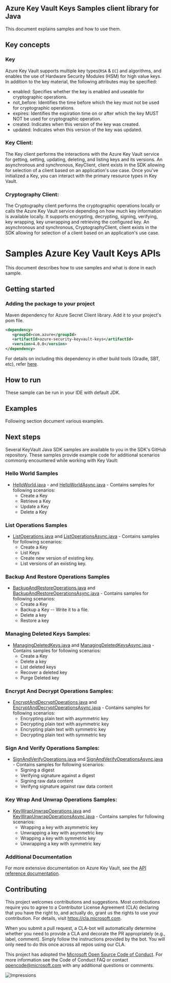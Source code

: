 
## Azure Key Vault Keys Samples client library for Java
This document explains samples and how to use them.

## Key concepts
### Key
  Azure Key Vault supports multiple key types(`RSA` & `EC`) and algorithms, and enables the use of Hardware Security Modules (HSM) for high value keys. In addition to the key material, the following attributes may be specified:
* enabled: Specifies whether the key is enabled and useable for cryptographic operations.
* not_before: Identifies the time before which the key must not be used for cryptographic operations.
* expires: Identifies the expiration time on or after which the key MUST NOT be used for cryptographic operation.
* created: Indicates when this version of the key was created.
* updated: Indicates when this version of the key was updated.

### Key Client:
The Key client performs the interactions with the Azure Key Vault service for getting, setting, updating, deleting, and listing keys and its versions. An asynchronous and synchronous, KeyClient, client exists in the SDK allowing for selection of a client based on an application's use case. Once you've initialized a Key, you can interact with the primary resource types in Key Vault.

### Cryptography Client:
The Cryptography client performs the cryptographic operations locally or calls the Azure Key Vault service depending on how much key information is available locally. It supports encrypting, decrypting, signing, verifying, key wrapping, key unwrapping and retrieving the configured key. An asynchronous and synchronous, CryptographyClient, client exists in the SDK allowing for selection of a client based on an application's use case.


# Samples Azure Key Vault Keys APIs
This document describes how to use samples and what is done in each sample.

## Getting started

### Adding the package to your project

Maven dependency for Azure Secret Client library. Add it to your project's pom file.

[//]: # ({x-version-update-start;com.azure:azure-security-keyvault-keys;current})
```xml
<dependency>
   <groupId>com.azure</groupId>
   <artifactId>azure-security-keyvault-keys</artifactId>
   <version>4.0.0</version>
</dependency>
```
[//]: # ({x-version-update-end})

For details on including this dependency in other build tools (Gradle, SBT, etc), refer [here](https://search.maven.org/artifact/com.azure/azure-core).

## How to run
These sample can be run in your IDE with default JDK.

## Examples
   Following section document various examples.
   
## Next steps
Several KeyVault Java SDK samples are available to you in the SDK's GitHub repository. These samples provide example code for additional scenarios commonly encountered while working with Key Vault:

### Hello World Samples
* [HelloWorld.java][sample_helloWorld] - and [HelloWorldAsync.java][sample_helloWorldAsync] - Contains samples for following scenarios:
    * Create a Key
    * Retrieve a Key
    * Update a Key
    * Delete a Key

### List Operations Samples
* [ListOperations.java][sample_list] and [ListOperationsAsync.java][sample_listAsync] - Contains samples for following scenarios:
    * Create a Key
    * List Keys
    * Create new version of existing key.
    * List versions of an existing key.

### Backup And Restore Operations Samples
* [BackupAndRestoreOperations.java][sample_BackupRestore] and [BackupAndRestoreOperationsAsync.java][sample_BackupRestoreAsync] - Contains samples for following scenarios:
    * Create a Key
    * Backup a Key -- Write it to a file.
    * Delete a key
    * Restore a key

### Managing Deleted Keys Samples:
* [ManagingDeletedKeys.java][sample_ManageDeleted] and [ManagingDeletedKeysAsync.java][sample_ManageDeletedAsync] - Contains samples for following scenarios:
    * Create a Key
    * Delete a key
    * List deleted keys
    * Recover a deleted key
    * Purge Deleted key
    
### Encrypt And Decrypt Operations Samples:
* [EncryptAndDecryptOperations.java][sample_encryptDecrypt] and [EncryptAndDecryptOperationsAsync.java][sample_encryptDecryptAsync] - Contains samples for following scenarios:
    * Encrypting plain text with asymmetric key
    * Decrypting plain text with asymmetric key
    * Encrypting plain text with symmetric key
    * Decrypting plain text with symmetric key
    
### Sign And Verify Operations Samples:
* [SignAndVerifyOperations.java][sample_signVerify] and [SignAndVerifyOperationsAsync.java][sample_signVerifyAsync] - Contains samples for following scenarios:
    * Signing a digest
    * Verifying signature against a digest
    * Signing raw data content
    * Verifyng signature against raw data content
    
### Key Wrap And Unwrap Operations Samples:
* [KeyWrapUnwrapOperations.java][sample_wrapUnwrap] and [KeyWrapUnwrapOperationsAsync.java][sample_wrapUnwrapAsync] - Contains samples for following scenarios:
    * Wrapping a key with asymmetric key
    * Unwrapping a key with asymmetric key
    * Wrapping a key with symmetric key
    * Unwrapping a key with symmetric key

###  Additional Documentation
For more extensive documentation on Azure Key Vault, see the [API reference documentation][azkeyvault_rest].

## Contributing
This project welcomes contributions and suggestions. Most contributions require you to agree to a Contributor License Agreement (CLA) declaring that you have the right to, and actually do, grant us the rights to use your contribution. For details, visit https://cla.microsoft.com.

When you submit a pull request, a CLA-bot will automatically determine whether you need to provide a CLA and decorate the PR appropriately (e.g., label, comment). Simply follow the instructions provided by the bot. You will only need to do this once across all repos using our CLA.

This project has adopted the [Microsoft Open Source Code of Conduct](https://opensource.microsoft.com/codeofconduct/). For more information see the Code of Conduct FAQ or contact opencode@microsoft.com with any additional questions or comments.

<!-- LINKS -->
[source_code]:  src
[azkeyvault_rest]: https://docs.microsoft.com/rest/api/keyvault/
[sample_helloWorld]: java/com/azure/security/keyvault/keys/HelloWorld.java
[sample_helloWorldAsync]: java/com/azure/security/keyvault/keys/HelloWorldAsync.java
[sample_list]: java/com/azure/security/keyvault/keys/ListOperations.java
[sample_listAsync]: java/com/azure/security/keyvault/keys/ListOperationsAsync.java
[sample_BackupRestore]: java/com/azure/security/keyvault/keys/BackupAndRestoreOperations.java
[sample_BackupRestoreAsync]: java/com/azure/security/keyvault/keys/BackupAndRestoreOperationsAsync.java
[sample_ManageDeleted]: java/com/azure/security/keyvault/keys/ManagingDeletedKeys.java
[sample_ManageDeletedAsync]: java/com/azure/security/keyvault/keys/ManagingDeletedKeysAsync.java
[sample_encryptDecrypt]: java/com/azure/security/keyvault/keys/cryptography/EncryptDecryptOperations.java
[sample_encryptDecryptAsync]: java/com/azure/security/keyvault/keys/cryptography/EncryptDecryptOperationsAsync.java
[sample_signVerify]: java/com/azure/security/keyvault/keys/cryptography/SignVerifyOperations.java
[sample_signVerifyAsync]: java/com/azure/security/keyvault/keys/cryptography/SignVerifyOperationsAsync.java
[sample_wrapUnwrap]: java/com/azure/security/keyvault/keys/cryptography/KeyWrapUnwrapOperations.java
[sample_wrapUnwrapAsync]: java/com/azure/security/keyvault/keys/cryptography/KeyWrapUnwrapOperationsAsync.java

![Impressions](https://azure-sdk-impressions.azurewebsites.net/api/impressions/azure-sdk-for-java/sdk/keyvault/azure-security-keyvault-keys/README.png)
